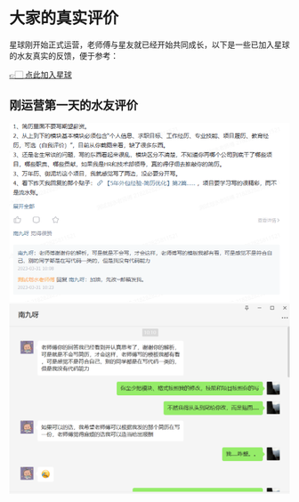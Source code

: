 # 大家的真实评价

星球刚开始正式运营，老师傅与星友就已经开始共同成长，以下是一些已加入星球的水友真实的反馈，便于参考：

[👉🏻 点此加入星球](%E5%8A%A0%E5%85%A5%E6%98%9F%E7%90%83.md)

## 刚运营第一天的水友评价
![](./img/2023年简历优化评价-1.png)
![](./img/2023年简历优化评价-2.png)

